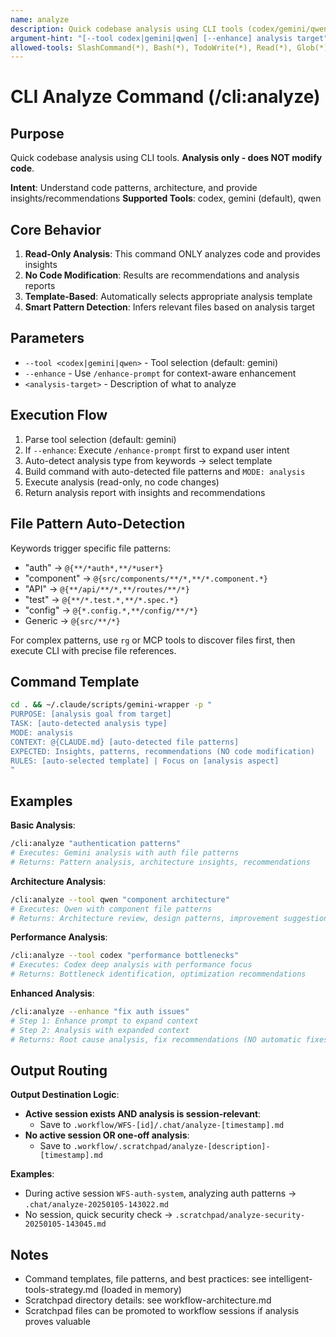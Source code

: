 ```yaml
---
name: analyze
description: Quick codebase analysis using CLI tools (codex/gemini/qwen)
argument-hint: "[--tool codex|gemini|qwen] [--enhance] analysis target"
allowed-tools: SlashCommand(*), Bash(*), TodoWrite(*), Read(*), Glob(*)
---
```


# CLI Analyze Command (/cli:analyze)

## Purpose

Quick codebase analysis using CLI tools. **Analysis only - does NOT modify code**.

**Intent**: Understand code patterns, architecture, and provide insights/recommendations
**Supported Tools**: codex, gemini (default), qwen

## Core Behavior

1. **Read-Only Analysis**: This command ONLY analyzes code and provides insights
2. **No Code Modification**: Results are recommendations and analysis reports
3. **Template-Based**: Automatically selects appropriate analysis template
4. **Smart Pattern Detection**: Infers relevant files based on analysis target

## Parameters

- `--tool <codex|gemini|qwen>` - Tool selection (default: gemini)
- `--enhance` - Use `/enhance-prompt` for context-aware enhancement
- `<analysis-target>` - Description of what to analyze

## Execution Flow

1. Parse tool selection (default: gemini)
2. If `--enhance`: Execute `/enhance-prompt` first to expand user intent
3. Auto-detect analysis type from keywords → select template
4. Build command with auto-detected file patterns and `MODE: analysis`
5. Execute analysis (read-only, no code changes)
6. Return analysis report with insights and recommendations

## File Pattern Auto-Detection

Keywords trigger specific file patterns:
- "auth" → `@{**/*auth*,**/*user*}`
- "component" → `@{src/components/**/*,**/*.component.*}`
- "API" → `@{**/api/**/*,**/routes/**/*}`
- "test" → `@{**/*.test.*,**/*.spec.*}`
- "config" → `@{*.config.*,**/config/**/*}`
- Generic → `@{src/**/*}`

For complex patterns, use `rg` or MCP tools to discover files first, then execute CLI with precise file references.

## Command Template

```bash
cd . && ~/.claude/scripts/gemini-wrapper -p "
PURPOSE: [analysis goal from target]
TASK: [auto-detected analysis type]
MODE: analysis
CONTEXT: @{CLAUDE.md} [auto-detected file patterns]
EXPECTED: Insights, patterns, recommendations (NO code modification)
RULES: [auto-selected template] | Focus on [analysis aspect]
"
```

## Examples

**Basic Analysis**:
```bash
/cli:analyze "authentication patterns"
# Executes: Gemini analysis with auth file patterns
# Returns: Pattern analysis, architecture insights, recommendations
```

**Architecture Analysis**:
```bash
/cli:analyze --tool qwen "component architecture"
# Executes: Qwen with component file patterns
# Returns: Architecture review, design patterns, improvement suggestions
```

**Performance Analysis**:
```bash
/cli:analyze --tool codex "performance bottlenecks"
# Executes: Codex deep analysis with performance focus
# Returns: Bottleneck identification, optimization recommendations
```

**Enhanced Analysis**:
```bash
/cli:analyze --enhance "fix auth issues"
# Step 1: Enhance prompt to expand context
# Step 2: Analysis with expanded context
# Returns: Root cause analysis, fix recommendations (NO automatic fixes)
```

## Output Routing

**Output Destination Logic**:
- **Active session exists AND analysis is session-relevant**:
  - Save to `.workflow/WFS-[id]/.chat/analyze-[timestamp].md`
- **No active session OR one-off analysis**:
  - Save to `.workflow/.scratchpad/analyze-[description]-[timestamp].md`

**Examples**:
- During active session `WFS-auth-system`, analyzing auth patterns → `.chat/analyze-20250105-143022.md`
- No session, quick security check → `.scratchpad/analyze-security-20250105-143045.md`

## Notes

- Command templates, file patterns, and best practices: see intelligent-tools-strategy.md (loaded in memory)
- Scratchpad directory details: see workflow-architecture.md
- Scratchpad files can be promoted to workflow sessions if analysis proves valuable
